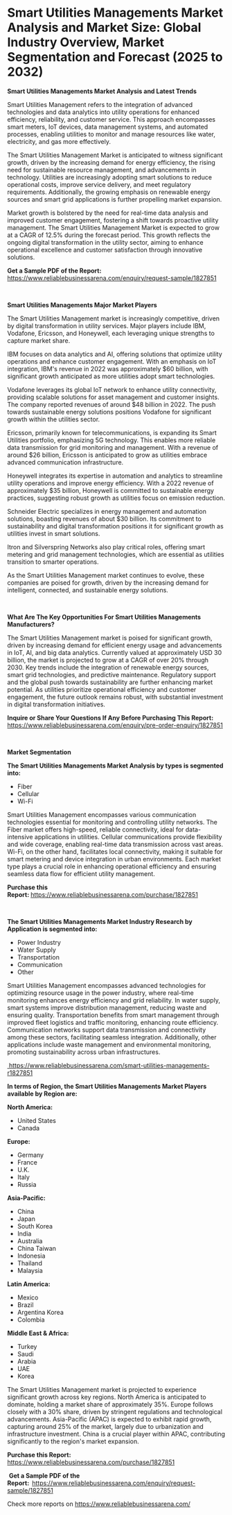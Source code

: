 <p><h1>Smart Utilities Managements Market Analysis and Market Size: Global Industry Overview, Market Segmentation and Forecast (2025 to 2032)</h1></p><p><strong>Smart Utilities Managements Market Analysis and Latest Trends</strong></p>
<p><p>Smart Utilities Management refers to the integration of advanced technologies and data analytics into utility operations for enhanced efficiency, reliability, and customer service. This approach encompasses smart meters, IoT devices, data management systems, and automated processes, enabling utilities to monitor and manage resources like water, electricity, and gas more effectively.</p><p>The Smart Utilities Management Market is anticipated to witness significant growth, driven by the increasing demand for energy efficiency, the rising need for sustainable resource management, and advancements in technology. Utilities are increasingly adopting smart solutions to reduce operational costs, improve service delivery, and meet regulatory requirements. Additionally, the growing emphasis on renewable energy sources and smart grid applications is further propelling market expansion.</p><p>Market growth is bolstered by the need for real-time data analysis and improved customer engagement, fostering a shift towards proactive utility management. The Smart Utilities Management Market is expected to grow at a CAGR of 12.5% during the forecast period. This growth reflects the ongoing digital transformation in the utility sector, aiming to enhance operational excellence and customer satisfaction through innovative solutions.</p></p>
<p><strong>Get a Sample PDF of the Report:&nbsp;</strong> <a href="https://www.reliablebusinessarena.com/enquiry/request-sample/1827851?utm_campaign=2396&utm_medium=2&utm_source=Github&utm_content=ia&utm_term=11032025&utm_id=smart-utilities-managements">https://www.reliablebusinessarena.com/enquiry/request-sample/1827851</a></p>
<p>&nbsp;</p>
<p><strong>Smart Utilities Managements Major Market Players</strong></p>
<p><p>The Smart Utilities Management market is increasingly competitive, driven by digital transformation in utility services. Major players include IBM, Vodafone, Ericsson, and Honeywell, each leveraging unique strengths to capture market share.</p><p>IBM focuses on data analytics and AI, offering solutions that optimize utility operations and enhance customer engagement. With an emphasis on IoT integration, IBM's revenue in 2022 was approximately $60 billion, with significant growth anticipated as more utilities adopt smart technologies.</p><p>Vodafone leverages its global IoT network to enhance utility connectivity, providing scalable solutions for asset management and customer insights. The company reported revenues of around $48 billion in 2022. The push towards sustainable energy solutions positions Vodafone for significant growth within the utilities sector.</p><p>Ericsson, primarily known for telecommunications, is expanding its Smart Utilities portfolio, emphasizing 5G technology. This enables more reliable data transmission for grid monitoring and management. With a revenue of around $26 billion, Ericsson is anticipated to grow as utilities embrace advanced communication infrastructure.</p><p>Honeywell integrates its expertise in automation and analytics to streamline utility operations and improve energy efficiency. With a 2022 revenue of approximately $35 billion, Honeywell is committed to sustainable energy practices, suggesting robust growth as utilities focus on emission reduction.</p><p>Schneider Electric specializes in energy management and automation solutions, boasting revenues of about $30 billion. Its commitment to sustainability and digital transformation positions it for significant growth as utilities invest in smart solutions.</p><p>Itron and Silverspring Networks also play critical roles, offering smart metering and grid management technologies, which are essential as utilities transition to smarter operations. </p><p>As the Smart Utilities Management market continues to evolve, these companies are poised for growth, driven by the increasing demand for intelligent, connected, and sustainable energy solutions.</p></p>
<p>&nbsp;</p>
<p><strong>What Are The Key Opportunities For Smart Utilities Managements Manufacturers?</strong></p>
<p><p>The Smart Utilities Management market is poised for significant growth, driven by increasing demand for efficient energy usage and advancements in IoT, AI, and big data analytics. Currently valued at approximately USD 30 billion, the market is projected to grow at a CAGR of over 20% through 2030. Key trends include the integration of renewable energy sources, smart grid technologies, and predictive maintenance. Regulatory support and the global push towards sustainability are further enhancing market potential. As utilities prioritize operational efficiency and customer engagement, the future outlook remains robust, with substantial investment in digital transformation initiatives.</p></p>
<p><strong>Inquire or Share Your Questions If Any Before Purchasing This Report:</strong> <a href="https://www.reliablebusinessarena.com/enquiry/pre-order-enquiry/1827851?utm_campaign=2396&utm_medium=2&utm_source=Github&utm_content=ia&utm_term=11032025&utm_id=smart-utilities-managements">https://www.reliablebusinessarena.com/enquiry/pre-order-enquiry/1827851</a></p>
<p>&nbsp;</p>
<p><strong>Market Segmentation</strong></p>
<p><strong>The Smart Utilities Managements Market Analysis by types is segmented into:</strong></p>
<p><ul><li>Fiber</li><li>Cellular</li><li>Wi-Fi</li></ul></p>
<p><p>Smart Utilities Management encompasses various communication technologies essential for monitoring and controlling utility networks. The Fiber market offers high-speed, reliable connectivity, ideal for data-intensive applications in utilities. Cellular communications provide flexibility and wide coverage, enabling real-time data transmission across vast areas. Wi-Fi, on the other hand, facilitates local connectivity, making it suitable for smart metering and device integration in urban environments. Each market type plays a crucial role in enhancing operational efficiency and ensuring seamless data flow for efficient utility management.</p></p>
<p><strong>Purchase this Report:&nbsp;</strong><a href="https://www.reliablebusinessarena.com/purchase/1827851?utm_campaign=2396&utm_medium=2&utm_source=Github&utm_content=ia&utm_term=11032025&utm_id=smart-utilities-managements">https://www.reliablebusinessarena.com/purchase/1827851</a></p>
<p>&nbsp;</p>
<p><strong>The Smart Utilities Managements Market Industry Research by Application is segmented into:</strong></p>
<p><ul><li>Power Industry</li><li>Water Supply</li><li>Transportation</li><li>Communication</li><li>Other</li></ul></p>
<p><p>Smart Utilities Management encompasses advanced technologies for optimizing resource usage in the power industry, where real-time monitoring enhances energy efficiency and grid reliability. In water supply, smart systems improve distribution management, reducing waste and ensuring quality. Transportation benefits from smart management through improved fleet logistics and traffic monitoring, enhancing route efficiency. Communication networks support data transmission and connectivity among these sectors, facilitating seamless integration. Additionally, other applications include waste management and environmental monitoring, promoting sustainability across urban infrastructures.</p></p>
<p><a href="https://www.reliablebusinessarena.com/smart-utilities-managements-r1827851?utm_campaign=2396&utm_medium=2&utm_source=Github&utm_content=ia&utm_term=11032025&utm_id=smart-utilities-managements">&nbsp;https://www.reliablebusinessarena.com/smart-utilities-managements-r1827851</a></p>
<p><strong>In terms of Region, the Smart Utilities Managements Market Players available by Region are:</strong></p>
<p>
    <p> <strong> North America: </strong>
        <ul>
            <li>United States</li>
            <li>Canada</li>
        </ul>
        </p> 
    <p> <strong> Europe: </strong>
        <ul>
            <li>Germany</li>
            <li>France</li>
            <li>U.K.</li>
            <li>Italy</li>
            <li>Russia</li>
        </ul>
        </p> 
    <p> <strong> Asia-Pacific: </strong>
        <ul>
            <li>China</li>
            <li>Japan</li>
            <li>South Korea</li>
            <li>India</li>
            <li>Australia</li>
            <li>China Taiwan</li>
            <li>Indonesia</li>
            <li>Thailand</li>
            <li>Malaysia</li>
        </ul>
        </p> 
    <p> <strong> Latin America: </strong>
        <ul>
            <li>Mexico</li>
            <li>Brazil</li>
            <li>Argentina Korea</li>
            <li>Colombia</li>
        </ul>
        </p> 
    <p> <strong> Middle East & Africa: </strong>
        <ul>
            <li>Turkey</li>
            <li>Saudi</li>
            <li>Arabia</li>
            <li>UAE</li>
            <li>Korea</li>
        </ul>
    </p>
    </p>
<p><p>The Smart Utilities Management market is projected to experience significant growth across key regions. North America is anticipated to dominate, holding a market share of approximately 35%. Europe follows closely with a 30% share, driven by stringent regulations and technological advancements. Asia-Pacific (APAC) is expected to exhibit rapid growth, capturing around 25% of the market, largely due to urbanization and infrastructure investment. China is a crucial player within APAC, contributing significantly to the region's market expansion.</p></p>
<p><strong>Purchase this Report: </strong><a href="https://www.reliablebusinessarena.com/purchase/1827851?utm_campaign=2396&utm_medium=2&utm_source=Github&utm_content=ia&utm_term=11032025&utm_id=smart-utilities-managements">https://www.reliablebusinessarena.com/purchase/1827851</a></p>
<p>&nbsp;<strong>Get a Sample PDF of the Report:&nbsp;&nbsp;</strong><a href="https://www.reliablebusinessarena.com/enquiry/request-sample/1827851?utm_campaign=2396&utm_medium=2&utm_source=Github&utm_content=ia&utm_term=11032025&utm_id=smart-utilities-managements">https://www.reliablebusinessarena.com/enquiry/request-sample/1827851</a></p>
<p><strong></strong></p>
<p>Check more reports on <a href="https://www.reliablebusinessarena.com/?utm_campaign=2396&utm_medium=2&utm_source=Github&utm_content=ia&utm_term=11032025&utm_id=smart-utilities-managements">https://www.reliablebusinessarena.com/</a></p>